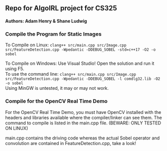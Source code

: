 ## Repo for AlgoIRL project for CS325

#### Authors: Adam Henry & Shane Ludwig

### Compile the Program for Static Images
To Compile on Linux: `clang++ src/main.cpp src/Image.cpp src/FeatureDetection.cpp -Wpedantic -DDEBUG_SOBEL -std=c++17 -O2 -o sobel`

To Compile on Windows: Use Visual Studio! Open the solution and run it using F5.\
To use the command line: `clang++ src/main.cpp src/Image.cpp src/FeatureDetection.cpp -Wpedantic -DDEBUG_SOBEL -l comdlg32.lib -O2 -o sobel`\
Using MinGW is untested, it may or may not work.

### Compile for the OpenCV Real Time Demo
For the OpenCV Real Time Demo, you must have OpenCV installed with the headers and libraries available where the compiler/linker can see them. The command to compile is listed in the main.cpp file. (BEWARE: ONLY TESTED ON LINUX)

main.cpp contains the driving code whereas the actual Sobel operator and convolution are contained in FeatureDetection.cpp, take a look!
